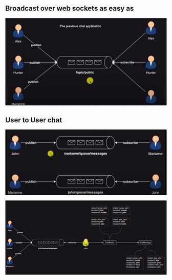 ## Broadcast over web sockets as easy as
![img.png](img.png)

## User to User chat

 ![img_1.png](img_1.png)
 
![img_2.png](img_2.png)